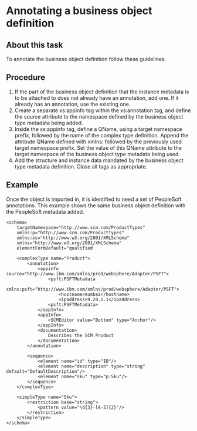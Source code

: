 <!-- image -->

# Annotating a business object definition

## About this task

To annotate the business object definition follow these
guidelines.

## Procedure

1. If the part of the business object definition that the instance metadata is to be attached to
does not already have an annotation, add one. If it already has an annotation, use the existing
one.
2. Create a separate xs:appinfo tag within the xs:annotation
tag, and define the source attribute to the namespace defined by the business object type metadata
being added.
3. Inside the xs:appinfo tag, define a QName, using a target namespace prefix,
followed by the name of the complex type definition. Append the attribute QName defined with
xmlns: followed by the previously used target namespace prefix. Set the value of
this QName attribute to the target namespace of the business object type metadata being used.
4. Add the structure and instance data mandated by the business object type metadata definition.
Close all tags as appropriate.

## Example

Once the object is imported in, it is identified to need a set of PeopleSoft annotations. This
example shows the same business object definition with the PeopleSoft metadata added.

```
<schema>
	targetNamespace="http://www.scm.com/ProductTypes"
	xmlns:p="http://www.scm.com/ProductTypes"
	xmlns:xs="http://www.w3.org/2001/XMLSchema"
	xmlns="http://www.w3.org/2001/XMLSchema"
	elementFormDefault="qualified

	<complexType name="Product">
		<annotation>
			<appinfo source="http://www.ibm.com/xmlns/prod/websphere/Adapter/PSFT">
				<psft:PSFTMetadata 
					xmlns:psft="http://www.ibm.com/xmlns/prod/websphere/Adapter/PSFT">
					<hostname>mumbai</hostname>
					<ipaddress>9.29.1.1</ipaddress>
				<psft:PSFTMetadata>
			</appInfo>
			<appInfo>
				<SCMEditor value="Bottom" type="Anchor"/>
			</appInfo>
			<documentation>
				Describes the SCM Product
			</documentation>
		</annotation>

		<sequence>
			<element name="id" type="ID"/>
			<element name="description" type="string" default="DefaultDescription"/>
			<element name="sku" type="p:Sku"/>
		</sequence>
	</complexType>

	<simpleType name="Sku">
		<restriction base="string">
			<pattern value="\d{3}-[A-Z]{2}"/>
		</restriction>
	</simpleType>
</schema>
```